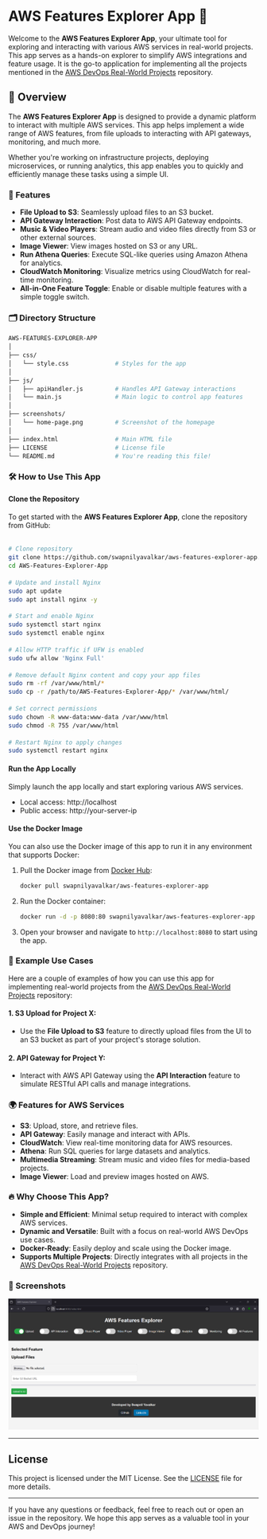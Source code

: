 # AWS Features Explorer App 🚀

Welcome to the **AWS Features Explorer App**, your ultimate tool for exploring and interacting with various AWS services in real-world projects. This app serves as a hands-on explorer to simplify AWS integrations and feature usage. It is the go-to application for implementing all the projects mentioned in the [AWS DevOps Real-World Projects](https://github.com/swapnilyavalkar/aws-devops-realworld-projects) repository.

## 🎯 Overview

The **AWS Features Explorer App** is designed to provide a dynamic platform to interact with multiple AWS services. This app helps implement a wide range of AWS features, from file uploads to interacting with API gateways, monitoring, and much more.

Whether you're working on infrastructure projects, deploying microservices, or running analytics, this app enables you to quickly and efficiently manage these tasks using a simple UI.

### 🔑 Features

- **File Upload to S3**: Seamlessly upload files to an S3 bucket.
- **API Gateway Interaction**: Post data to AWS API Gateway endpoints.
- **Music & Video Players**: Stream audio and video files directly from S3 or other external sources.
- **Image Viewer**: View images hosted on S3 or any URL.
- **Run Athena Queries**: Execute SQL-like queries using Amazon Athena for analytics.
- **CloudWatch Monitoring**: Visualize metrics using CloudWatch for real-time monitoring.
- **All-in-One Feature Toggle**: Enable or disable multiple features with a simple toggle switch.

### 🗂️ Directory Structure

```bash
AWS-FEATURES-EXPLORER-APP
│
├── css/
│   └── style.css             # Styles for the app
│
├── js/
│   ├── apiHandler.js         # Handles API Gateway interactions
│   └── main.js               # Main logic to control app features
│
├── screenshots/
│   └── home-page.png         # Screenshot of the homepage
│
├── index.html                # Main HTML file
├── LICENSE                   # License file
└── README.md                 # You're reading this file!
```

### 🛠️ How to Use This App

#### Clone the Repository

To get started with the **AWS Features Explorer App**, clone the repository from GitHub:

```bash

# Clone repository
git clone https://github.com/swapnilyavalkar/aws-features-explorer-app.git
cd AWS-Features-Explorer-App

# Update and install Nginx
sudo apt update
sudo apt install nginx -y

# Start and enable Nginx
sudo systemctl start nginx
sudo systemctl enable nginx

# Allow HTTP traffic if UFW is enabled
sudo ufw allow 'Nginx Full'

# Remove default Nginx content and copy your app files
sudo rm -rf /var/www/html/*
sudo cp -r /path/to/AWS-Features-Explorer-App/* /var/www/html/

# Set correct permissions
sudo chown -R www-data:www-data /var/www/html
sudo chmod -R 755 /var/www/html

# Restart Nginx to apply changes
sudo systemctl restart nginx

```


#### Run the App Locally

Simply launch the app locally and start exploring various AWS services.

- Local access: http://localhost
- Public access: http://your-server-ip

#### Use the Docker Image

You can also use the Docker image of this app to run it in any environment that supports Docker:

1. Pull the Docker image from [Docker Hub](https://hub.docker.com/repository/docker/swapnilyavalkar/aws-features-explorer-app/):

    ```bash
    docker pull swapnilyavalkar/aws-features-explorer-app
    ```

2. Run the Docker container:

    ```bash
    docker run -d -p 8080:80 swapnilyavalkar/aws-features-explorer-app
    ```

3. Open your browser and navigate to `http://localhost:8080` to start using the app.

### 🌟 Example Use Cases

Here are a couple of examples of how you can use this app for implementing real-world projects from the [AWS DevOps Real-World Projects](https://github.com/swapnilyavalkar/aws-devops-realworld-projects) repository:

#### 1. **S3 Upload for Project X:**
   - Use the **File Upload to S3** feature to directly upload files from the UI to an S3 bucket as part of your project's storage solution.

#### 2. **API Gateway for Project Y:**
   - Interact with AWS API Gateway using the **API Interaction** feature to simulate RESTful API calls and manage integrations.

### 🌍 Features for AWS Services

- **S3**: Upload, store, and retrieve files.
- **API Gateway**: Easily manage and interact with APIs.
- **CloudWatch**: View real-time monitoring data for AWS resources.
- **Athena**: Run SQL queries for large datasets and analytics.
- **Multimedia Streaming**: Stream music and video files for media-based projects.
- **Image Viewer**: Load and preview images hosted on AWS.

### 🔥 Why Choose This App?

- **Simple and Efficient**: Minimal setup required to interact with complex AWS services.
- **Dynamic and Versatile**: Built with a focus on real-world AWS DevOps use cases.
- **Docker-Ready**: Easily deploy and scale using the Docker image.
- **Supports Multiple Projects**: Directly integrates with all projects in the [AWS DevOps Real-World Projects](https://github.com/swapnilyavalkar/aws-devops-realworld-projects) repository.

### 📸 Screenshots

![Home Page](./screenshots/home-page.png)

---

## License

This project is licensed under the MIT License. See the [LICENSE](./LICENSE) file for more details.

---

If you have any questions or feedback, feel free to reach out or open an issue in the repository. We hope this app serves as a valuable tool in your AWS and DevOps journey!